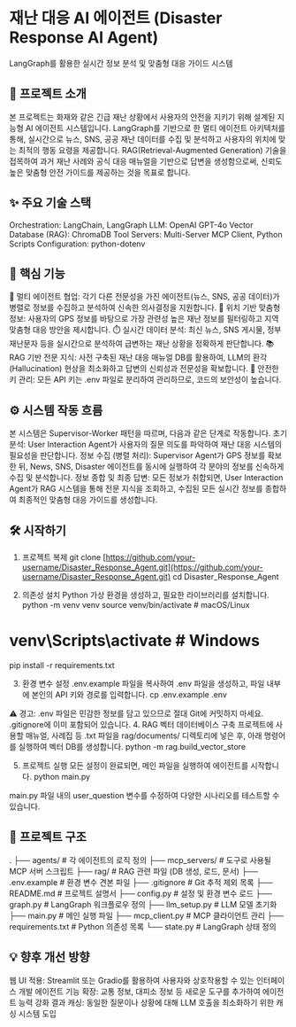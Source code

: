 # 재난 대응 AI 에이전트 (Disaster Response AI Agent)

LangGraph를 활용한 실시간 정보 분석 및 맞춤형 대응 가이드 시스템

## 📖 프로젝트 소개

본 프로젝트는 화재와 같은 긴급 재난 상황에서 사용자의 안전을 지키기 위해 설계된 지능형 AI 에이전트 시스템입니다. LangGraph를 기반으로 한 멀티 에이전트 아키텍처를 통해, 실시간으로 뉴스, SNS, 공공 재난 데이터를 수집 및 분석하고 사용자의 위치에 맞는 최적의 행동 요령을 제공합니다.
RAG(Retrieval-Augmented Generation) 기술을 접목하여 과거 재난 사례와 공식 대응 매뉴얼을 기반으로 답변을 생성함으로써, 신뢰도 높은 맞춤형 안전 가이드를 제공하는 것을 목표로 합니다.

## ✨ 주요 기술 스택

Orchestration: LangChain, LangGraph
LLM: OpenAI GPT-4o
Vector Database (RAG): ChromaDB
Tool Servers: Multi-Server MCP Client, Python Scripts
Configuration: python-dotenv

## 🚀 핵심 기능

🤖 멀티 에이전트 협업: 각기 다른 전문성을 가진 에이전트(뉴스, SNS, 공공 데이터)가 병렬로 정보를 수집하고 분석하여 신속한 의사결정을 지원합니다.
📍 위치 기반 맞춤형 정보: 사용자의 GPS 정보를 바탕으로 가장 관련성 높은 재난 정보를 필터링하고 지역 맞춤형 대응 방안을 제시합니다.
⏱️ 실시간 데이터 분석: 최신 뉴스, SNS 게시물, 정부 재난문자 등을 실시간으로 분석하여 급변하는 재난 상황을 정확하게 판단합니다.
📚 RAG 기반 전문 지식: 사전 구축된 재난 대응 매뉴얼 DB를 활용하여, LLM의 환각(Hallucination) 현상을 최소화하고 답변의 신뢰성과 전문성을 확보합니다.
🔐 안전한 키 관리: 모든 API 키는 .env 파일로 분리하여 관리하므로, 코드의 보안성이 높습니다.

## ⚙️ 시스템 작동 흐름

본 시스템은 Supervisor-Worker 패턴을 따르며, 다음과 같은 단계로 작동합니다.
초기 분석: User Interaction Agent가 사용자의 질문 의도를 파악하여 재난 대응 시스템의 필요성을 판단합니다.
정보 수집 (병렬 처리): Supervisor Agent가 GPS 정보를 확보한 뒤, News, SNS, Disaster 에이전트를 동시에 실행하여 각 분야의 정보를 신속하게 수집 및 분석합니다.
정보 종합 및 최종 답변: 모든 정보가 취합되면, User Interaction Agent가 RAG 시스템을 통해 전문 지식을 조회하고, 수집된 모든 실시간 정보를 종합하여 최종적인 맞춤형 대응 가이드를 생성합니다.

## 🛠️ 시작하기

1. 프로젝트 복제
   git clone [https://github.com/your-username/Disaster_Response_Agent.git](https://github.com/your-username/Disaster_Response_Agent.git)
   cd Disaster_Response_Agent

2. 의존성 설치
   Python 가상 환경을 생성하고, 필요한 라이브러리를 설치합니다.
   python -m venv venv
   source venv/bin/activate # macOS/Linux

# venv\Scripts\activate # Windows

pip install -r requirements.txt

3. 환경 변수 설정
   .env.example 파일을 복사하여 .env 파일을 생성하고, 파일 내부에 본인의 API 키와 경로를 입력합니다.
   cp .env.example .env

⚠️ 경고: .env 파일은 민감한 정보를 담고 있으므로 절대 Git에 커밋하지 마세요. .gitignore에 이미 포함되어 있습니다. 4. RAG 벡터 데이터베이스 구축
프로젝트에 사용할 매뉴얼, 사례집 등 .txt 파일을 rag/documents/ 디렉토리에 넣은 후, 아래 명령어를 실행하여 벡터 DB를 생성합니다.
python -m rag.build_vector_store

5. 프로젝트 실행
   모든 설정이 완료되면, 메인 파일을 실행하여 에이전트를 시작합니다.
   python main.py

main.py 파일 내의 user_question 변수를 수정하여 다양한 시나리오를 테스트할 수 있습니다.

## 📂 프로젝트 구조

.
├── agents/ # 각 에이전트의 로직 정의
├── mcp_servers/ # 도구로 사용될 MCP 서버 스크립트
├── rag/ # RAG 관련 파일 (DB 생성, 로드, 문서)
├── .env.example # 환경 변수 견본 파일
├── .gitignore # Git 추적 제외 목록
├── README.md # 프로젝트 설명서
├── config.py # 설정 및 환경 변수 로드
├── graph.py # LangGraph 워크플로우 정의
├── llm_setup.py # LLM 모델 초기화
├── main.py # 메인 실행 파일
├── mcp_client.py # MCP 클라이언트 관리
├── requirements.txt # Python 의존성 목록
└── state.py # LangGraph 상태 정의

## 💡 향후 개선 방향

웹 UI 적용: Streamlit 또는 Gradio를 활용하여 사용자와 상호작용할 수 있는 인터페이스 개발
에이전트 기능 확장: 교통 정보, 대피소 정보 등 새로운 도구를 추가하여 에이전트 능력 강화
결과 캐싱: 동일한 질문이나 상황에 대해 LLM 호출을 최소화하기 위한 캐싱 시스템 도입
